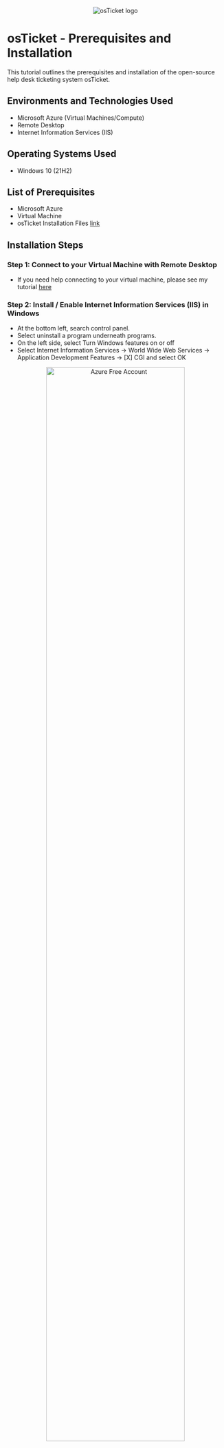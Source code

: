 <p align="center">
<img src="https://i.imgur.com/Clzj7Xs.png" alt="osTicket logo"/>
</p>

<h1>osTicket - Prerequisites and Installation</h1>
This tutorial outlines the prerequisites and installation of the open-source help desk ticketing system osTicket.<br />



<h2>Environments and Technologies Used</h2>

- Microsoft Azure (Virtual Machines/Compute)
- Remote Desktop
- Internet Information Services (IIS)

<h2>Operating Systems Used </h2>

- Windows 10</b> (21H2)

<h2>List of Prerequisites</h2>

- Microsoft Azure
- Virtual Machine
- osTicket Installation Files [link](https://drive.google.com/drive/u/0/folders/1APMfNyfNzcxZC6EzdaNfdZsUwxWYChf6)

<h2>Installation Steps</h2>

<h3>Step 1: Connect to your Virtual Machine with Remote Desktop</h3>

- If you need help connecting to your virtual machine, please see my tutorial [here](https://github.com/reubenhutcherson/azurevirtualmachine)

<h3>Step 2: Install / Enable Internet Information Services (IIS) in Windows</h3>

- At the bottom left, search control panel.
- Select uninstall a program underneath programs.
- On the left side, select Turn Windows features on or off
- Select Internet Information Services -> World Wide Web Services -> Application Development Features -> [X] CGI and select OK

<p align="center">
<img src="https://i.imgur.com/p74qvZv.jpg" height="80%" width="80%" alt="Azure Free Account"/> 
</p>


<h3>Step 3:  Download and install osTicket Installation Files</h3>

  We will use the files shown below to install osTicket and some of the dependencies. Click here to open: [link](https://drive.google.com/drive/u/0/folders/1APMfNyfNzcxZC6EzdaNfdZsUwxWYChf6)
 
 <p align="center">
<img src="https://i.imgur.com/vult55A.jpg" height="80%" width="80%" alt="Azure Free Account"/> 
</p>
 
 - From the Installation Files, download and install PHP Manager for IIS (PHPManagerForIIS_V1.5.0.msi)
 - From the Installation Files, download and install the Rewrite Module (rewrite_amd64_en-US.msi)
 - Open File Explorer -> Click on WIndows(C:) -> Create file labeled "PHP"
  <p align="center">
<img src="https://i.imgur.com/3s7GeOf.jpg" height="80%" width="80%" alt="Azure Free Account"/> 
</p>


- From the Installation Files, download PHP 7.3.8 (php-7.3.8-nts-Win32-VC15-x86.zip) and unzip the contents into C:\PHP
- From the Installation Files, download and install VC_redist.x86.exe.
- From the Installation Files, download and install MySQL 5.5.62 (mysql-5.5.62-win32.msi)
  - Typical Setup -> Launch Configuration Wizard (after install) -> Standard Configuration
  - For the password, we will go with something simple, "Password1"

<p align="center">
<img src="https://i.imgur.com/XfOZiq4.jpg" height="80%" width="80%" alt="Azure Free Account"/><img src="https://i.imgur.com/gBnXzLc.jpg" height="80%" width="80%" alt="Azure Free Account"/><img src="https://i.imgur.com/JvtY4J8.jpg" height="80%" width="80%" alt="Azure Free Account"/>  
</p>

<h3>Step 4:  Register PHP from within IIS</h3>
  
  - Search "Windows IIS" -> Open as as administrator by right clicking
  - Select PHP Manager in IIS Manager -> Register new PHP version -> Select php-cgi to execute from Windows(C:)>PHP 
  - Restart IIS Manager
  
  <img src="https://i.imgur.com/5xGrwle.jpg" height="80%" width="80%" alt="Azure Free Account"/><img src="https://i.imgur.com/hCgmVrx.jpg" height="80%" width="80%" alt="Azure Free Account"/><img src="https://i.imgur.com/1NbiOc2.jpg" height="80%" width="80%" alt="Azure Free Account"/><img src="https://i.imgur.com/4XK57ZN.jpg" height="80%" width="80%" alt="Azure Free Account"/>  
</p>  
</p>

<h3>Step 5: Install osTicket</h3>

- Download osTicket v1.15.8 from the Installation Files Folder
- Open downloaded zip file osTicket v1.15.8 -> extract and copy “upload” folder to c:\inetpub\wwwroot
- Within c:\inetpub\wwwroot, Rename “upload” to “osTicket”

  <img src="https://i.imgur.com/whFqpEl.jpg" height="80%" width="80%" alt="Azure Free Account"/><img src="https://i.imgur.com/zWmaX33.jpg" height="80%" width="80%" alt="Azure Free Account"/><img src="https://i.imgur.com/SpkqDnn.jpg" height="80%" width="80%" alt="Azure Free Account"/>

<h3>Step 6:Enable PHP Extensions and Assign Permissions</h3>
  
  - Open IIS -> Restart IIS
  - Go to sites -> Default -> osTicket on the right, click “Browse *:80”

 <p align="center">
<img src="https://i.imgur.com/4XK57ZN.jpg" height="80%" width="80%" alt="Azure Free Account"/><img src="https://i.imgur.com/yAktaKM.jpg" height="80%" width="80%" alt="Azure Free Account"/><img src="https://i.imgur.com/cUBZn1z.jpg" height="80%" width="80%" alt="Azure Free Account"/> 
</p> 
</p>


 
 
 <h3>Notice that some extensions listed on the page are not enabled.</h3>
      
<img src="https://i.imgur.com/IxxYATm.jpg" height="80%" width="80%" alt="Azure Free Account"/>

- Go back to IIS, sites -> Default -> osTicket
- Double-click PHP Manager
- Click “Enable or disable an extension”
  - Enable: php_imap.dll
  - Enable: php_intl.dll
  - Enable: php_opcache.dll
- Refresh the osTicket site in your browser, observe the changes. 
(PHP IMAP Extension and Intl Extension should have green check marks by them)

<p align="center">
<img src="https://i.imgur.com/BMqBvVz.jpg" height="80%" width="80%" alt="Azure Free Account"/><img src="https://i.imgur.com/cqcOJQD.jpg" height="80%" width="80%" alt="Azure Free Account"/><img src="https://i.imgur.com/hRWU7r5.jpg" height="80%" width="80%" alt="Azure Free Account"/>
</p> 

Next Rename ost-sampleconfig.php to ost-config.php
- Go to Windows (C:) -> inetpub -> wwwroot -> osTicket -> include -> ost-sampleconfig.php
- Right click ost-sampleconfig.php to rename to ost-config.php

<p align="center">
<img src="https://i.imgur.com/m4ecirq.jpg" height="80%" width="80%" alt="Azure Free Account"/><img src="https://i.imgur.com/PWXa8le.jpg" height="80%" width="80%" alt="Azure Free Account"/>

  Assign Permissions: ost-config.
- Right click ost-config.php,
- Open Properties -> Security -> Advanced -> Permissions
- Select Disable inheritance -> Remove all inherited permissions from this object
-  Afterwards, Select add -> Select a principal -> type in "everyone" -> check names-> Select OK
- Allow everyone full control (check all boxes) -> Select apply -> OK
  
  <p align="center">
<img src="https://i.imgur.com/U6THWkZ.jpg" height="80%" width="80%" alt="Azure Free Account"/><img src="https://i.imgur.com/8llk0pT.jpg" height="80%" width="80%" alt="Azure Free Account"/>
  
<h3>Step 7: Continue Setting up osTicket in the browser</h3>

- Go back to browser and click continue
  - Name: Helpdesk
  - Email: whichever email you want
  - First Name: your first name
  - Last Name: your last name
  - Email Address: whichever email you want (needs to be different from the Default Email)
  - Username: user_admin 
  - Password: Password1 


 <p align="center">
<img src="https://i.imgur.com/D9va323.jpg" height="80%" width="80%" alt="Azure Free Account"/><img src="https://i.imgur.com/8XN0yDt.jpg" height="80%" width="80%" alt="Azure Free Account"/>
 
 <h3>Step 8: Download and Install HeidiSQL</h3>

- Head to osTicket Installation Files [link](https://drive.google.com/drive/u/0/folders/1APMfNyfNzcxZC6EzdaNfdZsUwxWYChf6)
	- Download and install HeidiSQL
- Open HeidiSQL -> Select new at the bottom left corner 
   - User: root
   - Password : Password
- Select Open
- On the left side, right click “Unamed” -> “Create New” -> “Database
- Name it “osTicket” and select OK

<p align="center">
<img src="https://i.imgur.com/mDBWQ5k.png" height="70%" width="70%" alt="Azure Free Account"/> <img src="https://i.imgur.com/ADJYQyB.png" height="70%" width="70%" alt="Azure Free Services"/>
</p>


<h3>Step 9:  Go back to the browser and continue setting up osTicket by filling out the fields.</h3>


- MySQL Database: osTicket (the one you just created in HeidiSQL)
- MySQL Username: root
- MySQL Password: Password1
- Finally, click Install Now

<p align="center">
<img src="https://i.imgur.com/BoTzFpK.jpg" height="70%" width="70%" alt="Azure Free Account"/>

  <h2>Congratulations! You have sucessfully installed osTicket!</h3>
  
  <p align="center">
<img src="https://i.imgur.com/srWNDlL.jpg" height="70%" width="70%" alt="Azure Free Account"/>
    
<h3>Tips!</h3>

- To create tickets as a user: http://localhost/osTicket/
- To log in as an Admin or help desk professional: http://localhost/osTicket/scp
 (These links can be found on the osTicket Installer page aswell)
 
<p align="center">
<img src="https://i.imgur.com/yUBSSss.jpg" height="70%" width="70%" alt="Azure Free Account"/> <img src="https://i.imgur.com/IYFKS87.jpg" height="70%" width="70%" alt="Azure Free Account"/>


<h3>Step 10: Don't Forget to Cleanup!.</h3>

- Go to C: -> inetpub->wwwroot->osTicket->setup
    - Delete the contents in the setup folder
    - Afterwards, delete the setup folder
- Go to C:-->Inetpub-->wwwroot-->osTicket-->include
    - Right click on ost-config.php 
    - Select securities -> Advanced -> Click on everyone -> edit to change permissions
	- Allow everyone to only have read and execute, then select OK -> Apply -> OK

<p align="center">
<img src="https://i.imgur.com/0HcJCIk.jpg" height="70%" width="70%" alt="Azure Free Account"/> <img src="https://i.imgur.com/SxUBRan.jpg" height="70%" width="70%" alt="Azure Free Account"/>

  Click [here](https://github.com/reubenhutcherson/osTicket-post-install-config) to move on to part 2 of this tutorial!

